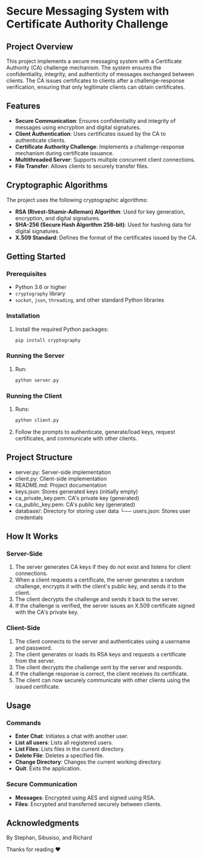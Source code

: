 # Secure Messaging System with Certificate Authority Challenge

## Project Overview

This project implements a secure messaging system with a Certificate Authority (CA) challenge mechanism. The system ensures the confidentiality, integrity, and authenticity of messages exchanged between clients. The CA issues certificates to clients after a challenge-response verification, ensuring that only legitimate clients can obtain certificates.

## Features

- **Secure Communication**: Ensures confidentiality and integrity of messages using encryption and digital signatures.
- **Client Authentication**: Uses certificates issued by the CA to authenticate clients.
- **Certificate Authority Challenge**: Implements a challenge-response mechanism during certificate issuance.
- **Multithreaded Server**: Supports multiple concurrent client connections.
- **File Transfer**: Allows clients to securely transfer files.

## Cryptographic Algorithms

The project uses the following cryptographic algorithms:

- **RSA (Rivest-Shamir-Adleman) Algorithm**: Used for key generation, encryption, and digital signatures.
- **SHA-256 (Secure Hash Algorithm 256-bit)**: Used for hashing data for digital signatures.
- **X.509 Standard**: Defines the format of the certificates issued by the CA.

## Getting Started

### Prerequisites

- Python 3.6 or higher
- `cryptography` library
- `socket`, `json`, `threading`, and other standard Python libraries

### Installation


1. Install the required Python packages:
    ```bash
    pip install cryptography
    ```

### Running the Server

1. Run:
    ```bash
    python server.py
    ```
### Running the Client

1. Runs:
    ```bash
    python client.py
    ```

2. Follow the prompts to authenticate, generate/load keys, request certificates, and communicate with other clients.

## Project Structure


- server.py: Server-side implementation
- client.py: Client-side implementation
- README.md: Project documentation
-  keys.json: Stores generated keys (initially empty)
- ca_private_key.pem: CA's private key (generated)
- ca_public_key.pem: CA's public key (generated)
- database/: Directory for storing user data
      └── users.json: Stores user credentials


## How It Works

### Server-Side

1. The server generates CA keys if they do not exist and listens for client connections.
2. When a client requests a certificate, the server generates a random challenge, encrypts it with the client's public key, and sends it to the client.
3. The client decrypts the challenge and sends it back to the server.
4. If the challenge is verified, the server issues an X.509 certificate signed with the CA's private key.

### Client-Side

1. The client connects to the server and authenticates using a username and password.
2. The client generates or loads its RSA keys and requests a certificate from the server.
3. The client decrypts the challenge sent by the server and responds.
4. If the challenge response is correct, the client receives its certificate.
5. The client can now securely communicate with other clients using the issued certificate.

## Usage

### Commands

- **Enter Chat**: Initiates a chat with another user.
- **List all users**: Lists all registered users.
- **List Files**: Lists files in the current directory.
- **Delete File**: Deletes a specified file.
- **Change Directory**: Changes the current working directory.
- **Quit**: Exits the application.

### Secure Communication

- **Messages**: Encrypted using AES and signed using RSA.
- **Files**: Encrypted and transferred securely between clients.



## Acknowledgments

By Stephan, Sibusiso, and Richard

Thanks for reading :heart: